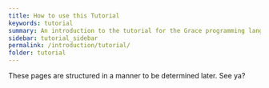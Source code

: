 ```yaml
---
title: How to use this Tutorial
keywords: tutorial
summary: An introduction to the tutorial for the Grace programming language
sidebar: tutorial_sidebar
permalink: /introduction/tutorial/
folder: tutorial
---
```

These pages are structured in a manner to be determined later.  See ya?
